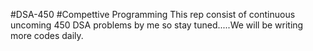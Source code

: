 #DSA-450
#Compettive Programming
This rep consist of continuous uncoming 450 DSA problems by me so stay tuned.....We will be writing more codes daily.
